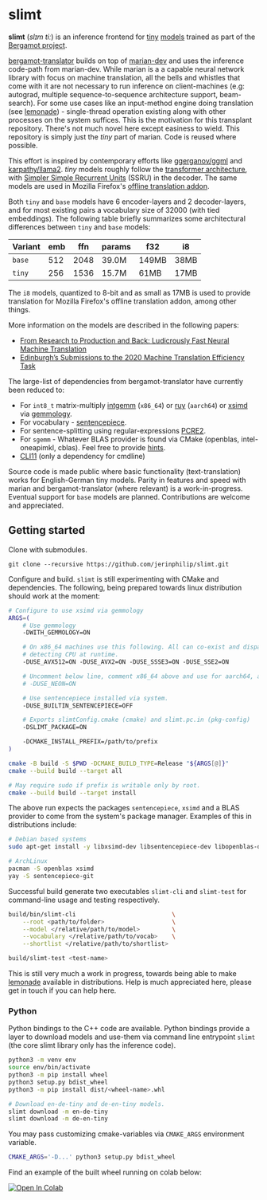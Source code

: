 # slimt

**slimt** (_slɪm tiː_) is an inference frontend for
[tiny](https://github.com/browsermt/students/tree/master/deen/ende.student.tiny11)
[models](https://github.com/browsermt/students) trained as part of the
[Bergamot project](https://browser.mt/).

[bergamot-translator](https://github.com/browsermt/bergamot-translator/) builds
on top of [marian-dev](https://github.com/marian-nmt/marian-dev) and uses the
inference code-path from marian-dev. While marian is a a capable neural network
library with focus on machine translation, all the bells and whistles that come
with it are not necessary to run inference on client-machines (e.g: autograd,
multiple sequence-to-sequence architecture support, beam-search). For some use
cases like an input-method engine doing translation (see
[lemonade](https://github.com/jerinphilip/lemonade)) - single-thread operation
existing along with other processes on the system suffices. This is the
motivation for this transplant repository. There's not much novel here except
easiness to wield. This repository is simply just the _tiny_ part of marian.
Code is reused where possible.

This effort is inspired by contemporary efforts like
[ggerganov/ggml](https://github.com/ggerganov/ggml) and
[karpathy/llama2](https://github.com/karpathy/llama2.c). _tiny_ models roughly
follow the [transformer architecture](https://arxiv.org/abs/1706.03762), with
[Simpler Simple Recurrent Units](https://aclanthology.org/D19-5632/) (SSRU) in
the decoder. The same models are used in Mozilla Firefox's [offline translation
addon](https://addons.mozilla.org/en-US/firefox/addon/firefox-translations/).

Both `tiny` and `base` models have 6 encoder-layers and 2 decoder-layers, and
for most existing pairs a vocabulary size of 32000 (with tied embeddings). The
following table briefly summarizes some architectural differences between
`tiny` and `base` models:

| Variant | emb | ffn  | params | f32   | i8   |
| ------- | --- | ---  | ------ | ----- | ---- |
| `base`  | 512 | 2048 | 39.0M  | 149MB | 38MB |
| `tiny`  | 256 | 1536 | 15.7M  | 61MB  | 17MB |

The `i8` models, quantized to 8-bit and as small as 17MB is used to provide
translation for Mozilla Firefox's offline translation addon, among other
things.

More information on the models are described in the following papers:

* [From Research to Production and Back: Ludicrously Fast Neural Machine Translation](https://aclanthology.org/D19-5632)
* [Edinburgh’s Submissions to the 2020 Machine Translation Efficiency Task](https://aclanthology.org/2020.ngt-1.26/)


The large-list of dependencies from bergamot-translator have currently been
reduced to:

* For `int8_t` matrix-multiply [intgemm](https://github.com/kpu/intgemm)
  (`x86_64`) or [ruy](https://github.com/google/ruy) (`aarch64`) or
  [xsimd](https://github.com/xtensor-stack/xsimd) via
  [gemmology](https://github.com/mozilla/gemmology).
* For vocabulary - [sentencepiece](https://github.com/browsermt/sentencepiece). 
* For sentence-splitting using regular-expressions
  [PCRE2](https://github.com/PCRE2Project/pcre2).
* For `sgemm` - Whatever BLAS provider is found via CMake (openblas,
  intel-oneapimkl, cblas).  Feel free to provide
  [hints](https://cmake.org/cmake/help/latest/module/FindBLAS.html#blas-lapack-vendors). 
* [CLI11](https://github.com/CLIUtils/CLI11/) (only a dependency for cmdline) 

Source code is made public where basic functionality (text-translation) works
for English-German tiny models. Parity in features and speed with marian and
bergamot-translator (where relevant) is a work-in-progress. Eventual support for
`base` models are planned. Contributions are welcome and appreciated.


## Getting started

Clone with submodules.

```
git clone --recursive https://github.com/jerinphilip/slimt.git
```

Configure and build. `slimt` is still experimenting with CMake and
dependencies. The following, being prepared towards linux distribution should
work at the moment:

```bash
# Configure to use xsimd via gemmology
ARGS=(
    # Use gemmology
    -DWITH_GEMMOLOGY=ON               

    # On x86_64 machines use this following. All can co-exist and dispatch on best
    # detecting CPU at runtime.
    -DUSE_AVX512=ON -DUSE_AVX2=ON -DUSE_SSSE3=ON -DUSE_SSE2=ON

    # Uncomment below line, comment x86_64 above and use for aarch64, armv7+neon)
    # -DUSE_NEON=ON 

    # Use sentencepiece installed via system.
    -DUSE_BUILTIN_SENTENCEPIECE=OFF        

    # Exports slimtConfig.cmake (cmake) and slimt.pc.in (pkg-config)
    -DSLIMT_PACKAGE=ON 

    -DCMAKE_INSTALL_PREFIX=/path/to/prefix
)

cmake -B build -S $PWD -DCMAKE_BUILD_TYPE=Release "${ARGS[@]}"
cmake --build build --target all

# May require sudo if prefix is writable only by root.
cmake --build build --target install 
```

The above run expects the packages `sentencepiece`, `xsimd` and a BLAS provider
to come from the system's package manager. Examples of this in distributions
include:

```bash
# Debian based systems
sudo apt-get install -y libxsimd-dev libsentencepiece-dev libopenblas-dev

# ArchLinux
pacman -S openblas xsimd
yay -S sentencepiece-git
```

Successful build generate two executables `slimt-cli` and `slimt-test` for
command-line usage and testing respectively. 

```bash
build/bin/slimt-cli                           \
    --root <path/to/folder>                   \
    --model </relative/path/to/model>         \
    --vocabulary </relative/path/to/vocab>    \
    --shortlist </relative/path/to/shortlist>

build/slimt-test <test-name>
```
This is still very much a work in progress, towards being able to make
[lemonade](https://github.com/jerinphilip/lemonade) available in distributions.
Help is much appreciated here, please get in touch if you can help here.

### Python

Python bindings to the C++ code are available.  Python bindings provide a layer
to download models and use-them via command line entrypoint `slimt` (the core
slimt library only has the inference code).

```bash
python3 -m venv env
source env/bin/activate
python3 -m pip install wheel
python3 setup.py bdist_wheel
python3 -m pip install dist/<wheel-name>.whl

# Download en-de-tiny and de-en-tiny models.
slimt download -m en-de-tiny
slimt download -m de-en-tiny
```

You may pass customizing cmake-variables via `CMAKE_ARGS` environment variable.

```bash
CMAKE_ARGS='-D...' python3 setup.py bdist_wheel
```

Find an example of the built wheel running on colab below:

[![Open In Colab](https://colab.research.google.com/assets/colab-badge.svg)](https://colab.research.google.com/drive/12wFMVwOTzOyRjoeWtett2DTDhwNAbvBZ?usp=sharing)

